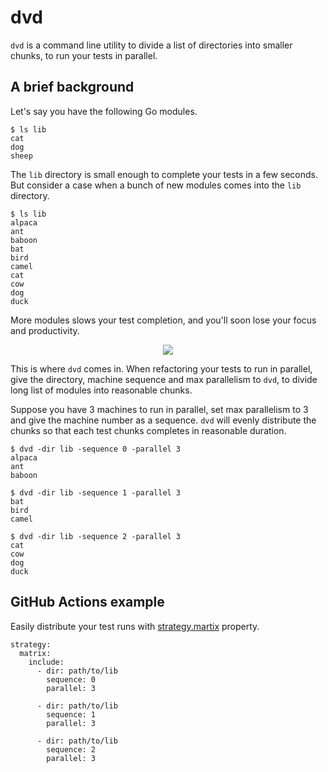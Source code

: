# dvd

`dvd` is a command line utility to divide a list of directories into smaller chunks, to run your tests in parallel.

## A brief background

Let's say you have the following Go modules.

    $ ls lib
    cat
    dog
    sheep

The `lib` directory is small enough to complete your tests in a few seconds.
But consider a case when a bunch of new modules comes into the `lib` directory.

    $ ls lib
    alpaca
    ant
    baboon
    bat
    bird
    camel
    cat
    cow
    dog
    duck

More modules slows your test completion, and you'll soon lose your focus and productivity.

<div style="text-align: center">
  <a href="https://xkcd.com/303/">
    <image src="https://imgs.xkcd.com/comics/compiling.png">
  </a>
</div>

This is where `dvd` comes in.
When refactoring your tests to run in parallel, give the directory, machine sequence and max parallelism to `dvd`,
to divide long list of modules into reasonable chunks.

Suppose you have 3 machines to run in parallel, set max parallelism to 3 and give the machine number as a sequence.
`dvd` will evenly distribute the chunks so that each test chunks completes in reasonable duration.

    $ dvd -dir lib -sequence 0 -parallel 3
    alpaca
    ant
    baboon

    $ dvd -dir lib -sequence 1 -parallel 3
    bat
    bird
    camel

    $ dvd -dir lib -sequence 2 -parallel 3
    cat
    cow
    dog
    duck

## GitHub Actions example

Easily distribute your test runs with [strategy.martix](https://docs.github.com/en/free-pro-team@latest/actions/reference/workflow-syntax-for-github-actions#jobsjob_idstrategymatrix) property.

    strategy:
      matrix:
        include:
          - dir: path/to/lib
            sequence: 0
            parallel: 3

          - dir: path/to/lib
            sequence: 1
            parallel: 3

          - dir: path/to/lib
            sequence: 2
            parallel: 3
